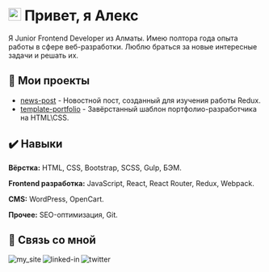 
# <img src="https://media.giphy.com/media/hvRJCLFzcasrR4ia7z/giphy.gif" width="25px"> Привет, я Алекс
Я Junior Frontend Developer из Алматы. Имею полтора года опыта работы в сфере веб-разработки. Люблю браться за новые интересные задачи и решать их. 

  
## 📌 Мои проекты

- [news-post](https://github.com/punkmachine/news-post) - Новостной пост, созданный для изучения работы Redux.
- [template-portfolio](https://github.com/punkmachine/template_portfolio) - Завёрстанный шаблон портфолио-разработчика на HTML\CSS. 
  
## ✔️ Навыки

**Вёрстка:** HTML, CSS, Bootstrap, SCSS, Gulp, БЭМ.

**Frontend разработка:** JavaScript, React, React Router, Redux, Webpack.

**CMS:** WordPress, OpenCart.

**Прочее:** SEO-оптимизация, Git.

  
## 🔗 Связь со мной

[<img align="left" alt="my_site" title="Мой сайт" src="https://img.shields.io/badge/my_site-000?style=for-the-badge&logo=ko-fi&logoColor=white" />](https://webdev.kz/)
[<img align="left" alt="linked-in" title="Мой LinkedIn" src="https://img.shields.io/badge/linkedin-%230077B5.svg?&style=for-the-badge&logo=linkedin&logoColor=white" />](https://linkedin.com/in/алекс-рассудихин-3a425a21b)
[<img align="left" alt="twitter" title="Мой Twitter" src="https://img.shields.io/badge/twitter-%231DA1F2.svg?&style=for-the-badge&logo=twitter&logoColor=white" />](https://twitter.com/MashinPunk)
